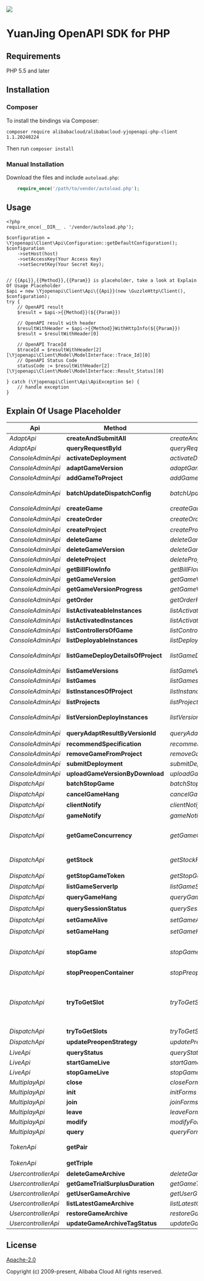 ![](https://aliyunsdk-pages.alicdn.com/icons/AlibabaCloud.svg)

# YuanJing OpenAPI SDK for PHP

## Requirements

PHP 5.5 and later

## Installation

### Composer

To install the bindings via Composer:
```
composer require alibabacloud/alibabacloud-yjopenapi-php-client 1.1.20240224
```

Then run `composer install`

### Manual Installation

Download the files and include `autoload.php`:

```php
    require_once('/path/to/vendor/autoload.php');
```

## Usage

```
<?php
require_once(__DIR__ . '/vendor/autoload.php');

$configuration = \Yjopenapi\Client\Api\Configuration::getDefaultConfiguration();
$configuration
    ->setHost(host)
    ->setAccessKey(Your Access Key)
    ->setSecretKey(Your Secret Key);


// {{Api}},{{Method}},{{Param}} is placeholder, take a look at Explain Of Usage Placeholder
$api = new \Yjopenapi\Client\Api\{{Api}}(new \GuzzleHttp\Client(), $configuration);
try {
    // OpenAPI result
    $result = $api->{{Method}}(${{Param}})

    // OpenAPI result with header
    $resultWithHeader = $api->{{Method}}WithHttpInfo(${{Param}})
    $result = $resultWithHeader[0]

    // OpenAPI TraceId
    $traceId = $resultWithHeader[2][\Yjopenapi\Client\Model\ModelInterface::Trace_Id][0]
    // OpenAPI Status Code
    statusCode := $resultWithHeader[2][\Yjopenapi\Client\Model\ModelInterface::Result_Status][0]

} catch (\Yjopenapi\Client\Api\ApiException $e) {
    // handle exception
}

```

## Explain Of Usage Placeholder

| Api | Method | Params | Result | Description |
| ------------ | ------------- | ------------- | ------------- | ------------- |
 | *AdaptApi* | **createAndSubmitAll** | *createAndSubmitAllForms*  | *\Yjopenapi\Client\Model\AdaptCreateAndSubmitAllResult* | createAndSubmitAll |
 | *AdaptApi* | **queryRequestById** | *queryRequestByIdForms*  | *\Yjopenapi\Client\Model\AdaptQueryRequestByIdResult* | queryRequestById |
 | *ConsoleAdminApi* | **activateDeployment** | *activateDeploymentForms*  | *\Yjopenapi\Client\Model\ConsoleAdminActivateDeploymentResult* |  |
 | *ConsoleAdminApi* | **adaptGameVersion** | *adaptGameVersionForms*  | *\Yjopenapi\Client\Model\ConsoleAdminAdaptGameVersionResult* |  |
 | *ConsoleAdminApi* | **addGameToProject** | *addGameToProjectForms*  | *\Yjopenapi\Client\Model\ConsoleAdminAddGameToProjectResult* |  |
 | *ConsoleAdminApi* | **batchUpdateDispatchConfig** | *batchUpdateDispatchConfigForms*  | *\Yjopenapi\Client\Model\ConsoleAdminBatchUpdateDispatchConfigResult* | 批量更新游戏各自调度配置 |
 | *ConsoleAdminApi* | **createGame** | *createGameForms*  | *\Yjopenapi\Client\Model\ConsoleAdminCreateGameResult* |  |
 | *ConsoleAdminApi* | **createOrder** | *createOrderForms*  | *\Yjopenapi\Client\Model\ConsoleAdminCreateOrderResult* | 订单下单 |
 | *ConsoleAdminApi* | **createProject** | *createProjectForms*  | *\Yjopenapi\Client\Model\ConsoleAdminCreateProjectResult* |  |
 | *ConsoleAdminApi* | **deleteGame** | *deleteGameForms*  | *\Yjopenapi\Client\Model\ConsoleAdminDeleteGameResult* |  |
 | *ConsoleAdminApi* | **deleteGameVersion** | *deleteGameVersionForms*  | *\Yjopenapi\Client\Model\ConsoleAdminDeleteGameVersionResult* |  |
 | *ConsoleAdminApi* | **deleteProject** | *deleteProjectForms*  | *\Yjopenapi\Client\Model\ConsoleAdminDeleteProjectResult* |  |
 | *ConsoleAdminApi* | **getBillFlowInfo** | *getBillFlowInfoForms*  | *\Yjopenapi\Client\Model\ConsoleAdminGetBillFlowInfoResult* |  |
 | *ConsoleAdminApi* | **getGameVersion** | *getGameVersionForms*  | *\Yjopenapi\Client\Model\ConsoleAdminGetGameVersionResult* |  |
 | *ConsoleAdminApi* | **getGameVersionProgress** | *getGameVersionProgressForms*  | *\Yjopenapi\Client\Model\ConsoleAdminGetGameVersionProgressResult* |  |
 | *ConsoleAdminApi* | **getOrder** | *getOrderForms*  | *\Yjopenapi\Client\Model\ConsoleAdminGetOrderResult* | 查询订单 |
 | *ConsoleAdminApi* | **listActivateableInstances** | *listActivateableInstancesForms*  | *\Yjopenapi\Client\Model\ConsoleAdminListActivateableInstancesResult* |  |
 | *ConsoleAdminApi* | **listActivatedInstances** | *listActivatedInstancesForms*  | *\Yjopenapi\Client\Model\ConsoleAdminListActivatedInstancesResult* |  |
 | *ConsoleAdminApi* | **listControllersOfGame** | *listControllersOfGameForms*  | *\Yjopenapi\Client\Model\ConsoleAdminListControllersOfGameResult* |  |
 | *ConsoleAdminApi* | **listDeployableInstances** | *listDeployableInstancesForms*  | *\Yjopenapi\Client\Model\ConsoleAdminListDeployableInstancesResult* |  |
 | *ConsoleAdminApi* | **listGameDeployDetailsOfProject** | *listGameDeployDetailsOfProjectForms*  | *\Yjopenapi\Client\Model\ConsoleAdminListGameDeployDetailsOfProjectResult* | 获取项目下游戏部署版本信息。 |
 | *ConsoleAdminApi* | **listGameVersions** | *listGameVersionsForms*  | *\Yjopenapi\Client\Model\ConsoleAdminListGameVersionsResult* |  |
 | *ConsoleAdminApi* | **listGames** | *listGamesForms*  | *\Yjopenapi\Client\Model\ConsoleAdminListGamesResult* |  |
 | *ConsoleAdminApi* | **listInstancesOfProject** | *listInstancesOfProjectForms*  | *\Yjopenapi\Client\Model\ConsoleAdminListInstancesOfProjectResult* | 分页获取项目中的实例 |
 | *ConsoleAdminApi* | **listProjects** | *listProjectsForms*  | *\Yjopenapi\Client\Model\ConsoleAdminListProjectsResult* |  |
 | *ConsoleAdminApi* | **listVersionDeployInstances** | *listVersionDeployInstancesForms*  | *\Yjopenapi\Client\Model\ConsoleAdminListVersionDeployInstancesResult* | 获取项目下游戏版本的部署实例信息。 |
 | *ConsoleAdminApi* | **queryAdaptResultByVersionId** | *queryAdaptResultByVersionIdForms*  | *\Yjopenapi\Client\Model\ConsoleAdminQueryAdaptResultByVersionIdResult* | 查询适配结果 |
 | *ConsoleAdminApi* | **recommendSpecification** | *recommendSpecificationForms*  | *\Yjopenapi\Client\Model\ConsoleAdminRecommendSpecificationResult* |  |
 | *ConsoleAdminApi* | **removeGameFromProject** | *removeGameFromProjectForms*  | *\Yjopenapi\Client\Model\ConsoleAdminRemoveGameFromProjectResult* |  |
 | *ConsoleAdminApi* | **submitDeployment** | *submitDeploymentForms*  | *\Yjopenapi\Client\Model\ConsoleAdminSubmitDeploymentResult* |  |
 | *ConsoleAdminApi* | **uploadGameVersionByDownload** | *uploadGameVersionByDownloadForms*  | *\Yjopenapi\Client\Model\ConsoleAdminUploadGameVersionByDownloadResult* |  |
 | *DispatchApi* | **batchStopGame** | *batchStopGameForms*  | *\Yjopenapi\Client\Model\BatchStopGameResult* |  |
 | *DispatchApi* | **cancelGameHang** | *cancelGameHangForms*  | *\Yjopenapi\Client\Model\CancelGameHangResult* | 取消游戏挂机 |
 | *DispatchApi* | **clientNotify** | *clientNotifyForms*  | *\Yjopenapi\Client\Model\ClientNotifyResult* | clientNotify |
 | *DispatchApi* | **gameNotify** | *gameNotifyForms*  | *\Yjopenapi\Client\Model\GameNotifyResult* | 游戏通知接口 |
 | *DispatchApi* | **getGameConcurrency** | *getGameConcurrencyForms*  | *\Yjopenapi\Client\Model\GetGameConcurrencyResult* | 调用GetGameConcurrency获取游戏当前并发数 |
 | *DispatchApi* | **getStock** | *getStockForms*  | *\Yjopenapi\Client\Model\GetStockResult* | 调用GetStock获取游戏当前库存 |
 | *DispatchApi* | **getStopGameToken** | *getStopGameTokenForms*  | *\Yjopenapi\Client\Model\GetStopGameTokenResult* | 全量踢下线获取token |
 | *DispatchApi* | **listGameServerIp** | *listGameServerIpForms*  | *\Yjopenapi\Client\Model\ListGameServerIpResult* |  |
 | *DispatchApi* | **queryGameHang** | *queryGameHangForms*  | *\Yjopenapi\Client\Model\QueryGameHangResult* | 查询游戏挂机状态 |
 | *DispatchApi* | **querySessionStatus** | *querySessionStatusForms*  | *\Yjopenapi\Client\Model\QuerySessionStatusResult* | 查询会话当前状态 |
 | *DispatchApi* | **setGameAlive** | *setGameAliveForms*  | *\Yjopenapi\Client\Model\SetGameAliveResult* | 设置游戏可运行时长 |
 | *DispatchApi* | **setGameHang** | *setGameHangForms*  | *\Yjopenapi\Client\Model\SetGameHangResult* | 设置游戏挂机 |
 | *DispatchApi* | **stopGame** | *stopGameForms*  | *\Yjopenapi\Client\Model\StopGameResult* | 服务端发起，停止某个用户的某个游戏的某个会话 |
 | *DispatchApi* | **stopPreopenContainer** | *stopPreopenContainerForms*  | *\Yjopenapi\Client\Model\StopPreopenContainerResult* | 停止预开容器 |
 | *DispatchApi* | **tryToGetSlot** | *tryToGetSlotForms*  | *\Yjopenapi\Client\Model\TryToGetSlotResult* | 为用户调度分配游戏容器，容器一旦分配成功会被锁住，一段时间内不再分配给其他用户，过期释放。 |
 | *DispatchApi* | **tryToGetSlots** | *tryToGetSlotsForms*  | *\Yjopenapi\Client\Model\TryToGetSlotsResult* | tryToGetSlots |
 | *DispatchApi* | **updatePreopenStrategy** | *updatePreopenStrategyForms*  | *\Yjopenapi\Client\Model\UpdatePreopenStrategyResult* | 更新预开预起策略 |
 | *LiveApi* | **queryStatus** | *queryStatusForms*  | *\Yjopenapi\Client\Model\LiveQueryStatusResult* |  |
 | *LiveApi* | **startGameLive** | *startGameLiveForms*  | *\Yjopenapi\Client\Model\LiveStartGameLiveResult* |  |
 | *LiveApi* | **stopGameLive** | *stopGameLiveForms*  | *\Yjopenapi\Client\Model\LiveStopGameLiveResult* |  |
 | *MultiplayApi* | **close** | *closeForms*  | *\Yjopenapi\Client\Model\MultiplayCloseResult* |  |
 | *MultiplayApi* | **init** | *initForms*  | *\Yjopenapi\Client\Model\MultiplayInitResult* |  |
 | *MultiplayApi* | **join** | *joinForms*  | *\Yjopenapi\Client\Model\MultiplayJoinResult* |  |
 | *MultiplayApi* | **leave** | *leaveForms*  | *\Yjopenapi\Client\Model\MultiplayLeaveResult* |  |
 | *MultiplayApi* | **modify** | *modifyForms*  | *\Yjopenapi\Client\Model\MultiplayModifyResult* |  |
 | *MultiplayApi* | **query** | *queryForms*  | *\Yjopenapi\Client\Model\MultiplayQueryResult* |  |
 | *TokenApi* | **getPair** |   | *\Yjopenapi\Client\Model\GetPairResult* | 获取临时安全令牌(二元组) |
 | *TokenApi* | **getTriple** |   | *\Yjopenapi\Client\Model\GetTripleResult* | 获取临时安全令牌 |
 | *UsercontrollerApi* | **deleteGameArchive** | *deleteGameArchiveForms*  | *\Yjopenapi\Client\Model\UsercontrollerDeleteGameArchiveResult* |  |
 | *UsercontrollerApi* | **getGameTrialSurplusDuration** | *getGameTrialSurplusDurationForms*  | *\Yjopenapi\Client\Model\UsercontrollerGetGameTrialSurplusDurationResult* |  |
 | *UsercontrollerApi* | **getUserGameArchive** | *getUserGameArchiveForms*  | *\Yjopenapi\Client\Model\UsercontrollerGetUserGameArchiveResult* |  |
 | *UsercontrollerApi* | **listLatestGameArchive** | *listLatestGameArchiveForms*  | *\Yjopenapi\Client\Model\UsercontrollerListLatestGameArchiveResult* |  |
 | *UsercontrollerApi* | **restoreGameArchive** | *restoreGameArchiveForms*  | *\Yjopenapi\Client\Model\UsercontrollerRestoreGameArchiveResult* |  |
 | *UsercontrollerApi* | **updateGameArchiveTagStatus** | *updateGameArchiveTagStatusForms*  | *\Yjopenapi\Client\Model\UsercontrollerUpdateGameArchiveTagStatusResult* |  |

## License
[Apache-2.0](http://www.apache.org/licenses/LICENSE-2.0)

Copyright (c) 2009-present, Alibaba Cloud All rights reserved.

